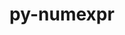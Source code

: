 ---
title: "py-numexpr"
layout: cache
categories: [package, develop]
meta: {"compilers": ["apple-clang@16.0.0", "gcc@11.1.0", "gcc@11.4.0", "gcc@13.2.0", "gcc@7.5.0", "intel-oneapi-compilers@2025.1.0"], "num_specs": 170, "num_specs_by_stack": {"data-vis-sdk": 15, "e4s": 45, "e4s-neoverse-v2": 15, "e4s-oneapi": 25, "e4s-rocm-external": 14, "hep": 9, "ml-darwin-aarch64-mps": 18, "ml-linux-aarch64-cpu": 14, "ml-linux-aarch64-cuda": 14, "ml-linux-x86_64-cpu": 13, "ml-linux-x86_64-cuda": 13, "radiuss": 15, "root": 170}, "oss": ["sequoia", "ubuntu18.04", "ubuntu20.04", "ubuntu22.04", "ubuntu24.04"], "platforms": ["darwin", "linux"], "stacks": ["data-vis-sdk", "e4s", "e4s-neoverse-v2", "e4s-oneapi", "e4s-rocm-external", "hep", "ml-darwin-aarch64-mps", "ml-linux-aarch64-cpu", "ml-linux-aarch64-cuda", "ml-linux-x86_64-cpu", "ml-linux-x86_64-cuda", "radiuss", "root"], "targets": ["aarch64", "neoverse_v2", "x86_64_v3"], "versions": ["2.9.0"]}
spec_details: [{"compiler": "gcc@11.4.0", "hash": "2272i2hoh7hi4k5ozrp4bhekxp7djpwt", "os": "ubuntu22.04", "platform": "linux", "size": "-", "stacks": ["e4s", "root"], "target": "x86_64_v3", "variants": ["build_system=python_pip"], "versions": ["2.9.0"]}, {"compiler": "intel-oneapi-compilers@2025.1.0", "hash": "2aoxcflml4fni3pqsjp6nls5ckzpyafz", "os": "ubuntu22.04", "platform": "linux", "size": "-", "stacks": ["e4s-oneapi", "root"], "target": "x86_64_v3", "variants": ["build_system=python_pip"], "versions": ["2.9.0"]}, {"compiler": "gcc@13.2.0", "hash": "2nakreij6abrdoateau3px5tlfbjh53e", "os": "ubuntu24.04", "platform": "linux", "size": "-", "stacks": ["ml-linux-x86_64-cpu", "ml-linux-x86_64-cuda", "root"], "target": "x86_64_v3", "variants": ["build_system=python_pip"], "versions": ["2.9.0"]}, {"compiler": "gcc@11.4.0", "hash": "2qictwd6jgdmnzxtc27ccbkdihzyup3p", "os": "ubuntu22.04", "platform": "linux", "size": "-", "stacks": ["e4s", "root"], "target": "x86_64_v3", "variants": ["build_system=python_pip"], "versions": ["2.9.0"]}, {"compiler": "gcc@13.2.0", "hash": "2xlm322xarb2kivk34ezwzqaoir4fc2m", "os": "ubuntu24.04", "platform": "linux", "size": "-", "stacks": ["ml-linux-x86_64-cpu", "ml-linux-x86_64-cuda", "root"], "target": "x86_64_v3", "variants": ["build_system=python_pip"], "versions": ["2.9.0"]}, {"compiler": "apple-clang@16.0.0", "hash": "36sq3wurlpg7obam4rniauamnxfbdv5c", "os": "sequoia", "platform": "darwin", "size": "-", "stacks": ["ml-darwin-aarch64-mps", "root"], "target": "aarch64", "variants": ["build_system=python_pip"], "versions": ["2.9.0"]}, {"compiler": "gcc@13.2.0", "hash": "3g7maqod3tcpujseksdvz7kvemctvpjv", "os": "ubuntu24.04", "platform": "linux", "size": "-", "stacks": ["ml-linux-aarch64-cpu", "ml-linux-aarch64-cuda", "root"], "target": "aarch64", "variants": ["build_system=python_pip"], "versions": ["2.9.0"]}, {"compiler": "gcc@11.4.0", "hash": "3pvkj5trp3f2u67e5x52jjzim2hlajym", "os": "ubuntu22.04", "platform": "linux", "size": "-", "stacks": ["e4s", "root"], "target": "x86_64_v3", "variants": ["build_system=python_pip"], "versions": ["2.9.0"]}, {"compiler": "intel-oneapi-compilers@2025.1.0", "hash": "3sii2qwmajtkdu652l6bxrlyxhaapsd4", "os": "ubuntu22.04", "platform": "linux", "size": "-", "stacks": ["e4s-oneapi", "root"], "target": "x86_64_v3", "variants": ["build_system=python_pip"], "versions": ["2.9.0"]}, {"compiler": "gcc@11.1.0", "hash": "3w32sfi6krjrsgx7pxhex2waapfipiom", "os": "ubuntu20.04", "platform": "linux", "size": "-", "stacks": ["data-vis-sdk", "root"], "target": "x86_64_v3", "variants": ["build_system=python_pip"], "versions": ["2.9.0"]}, {"compiler": "gcc@7.5.0", "hash": "3xdxm7m7ff33vfbysgz3vcx5fq4kxqmk", "os": "ubuntu18.04", "platform": "linux", "size": "-", "stacks": ["radiuss", "root"], "target": "x86_64_v3", "variants": ["build_system=python_pip"], "versions": ["2.9.0"]}, {"compiler": "gcc@11.4.0", "hash": "43a7ieyiaup4achlkyi4r3nyv5r7hn4b", "os": "ubuntu22.04", "platform": "linux", "size": "-", "stacks": ["e4s", "root"], "target": "x86_64_v3", "variants": ["build_system=python_pip"], "versions": ["2.9.0"]}, {"compiler": "apple-clang@16.0.0", "hash": "47lxprcky53ttv7funyxvogjy2ipjlg7", "os": "sequoia", "platform": "darwin", "size": "-", "stacks": ["ml-darwin-aarch64-mps", "root"], "target": "aarch64", "variants": ["build_system=python_pip"], "versions": ["2.9.0"]}, {"compiler": "gcc@13.2.0", "hash": "4d5b6c7gwxie542dhwrqyr25hm6um3fx", "os": "ubuntu24.04", "platform": "linux", "size": "-", "stacks": ["ml-linux-x86_64-cpu", "ml-linux-x86_64-cuda", "root"], "target": "x86_64_v3", "variants": ["build_system=python_pip"], "versions": ["2.9.0"]}, {"compiler": "gcc@13.2.0", "hash": "4gnafitq5bv5j5nrnveb7e3cirgpbve7", "os": "ubuntu24.04", "platform": "linux", "size": "-", "stacks": ["ml-linux-aarch64-cpu", "ml-linux-aarch64-cuda", "root"], "target": "aarch64", "variants": ["build_system=python_pip"], "versions": ["2.9.0"]}, {"compiler": "gcc@13.2.0", "hash": "4m72ywo6eiug33a2mhchsxth4ltyrt2r", "os": "ubuntu24.04", "platform": "linux", "size": "-", "stacks": ["ml-linux-aarch64-cpu", "ml-linux-aarch64-cuda", "root"], "target": "aarch64", "variants": ["build_system=python_pip"], "versions": ["2.9.0"]}, {"compiler": "gcc@11.4.0", "hash": "4mfugqxkn3kuty2yoxfnzc4j6z6sxn52", "os": "ubuntu22.04", "platform": "linux", "size": "-", "stacks": ["e4s", "e4s-rocm-external", "root"], "target": "x86_64_v3", "variants": ["build_system=python_pip"], "versions": ["2.9.0"]}, {"compiler": "gcc@11.4.0", "hash": "4qz3363n53di62xdzkmgu7rxcv7xhdir", "os": "ubuntu22.04", "platform": "linux", "size": "-", "stacks": ["e4s", "root"], "target": "x86_64_v3", "variants": ["build_system=python_pip"], "versions": ["2.9.0"]}, {"compiler": "gcc@13.2.0", "hash": "4zdmxky6jenhvgcx64xdzx5ru36iusre", "os": "ubuntu24.04", "platform": "linux", "size": "-", "stacks": ["ml-linux-x86_64-cpu", "ml-linux-x86_64-cuda", "root"], "target": "x86_64_v3", "variants": ["build_system=python_pip"], "versions": ["2.9.0"]}, {"compiler": "gcc@11.4.0", "hash": "543st73hqqjkjbin2hubvywtjudqsilf", "os": "ubuntu22.04", "platform": "linux", "size": "-", "stacks": ["e4s", "root"], "target": "x86_64_v3", "variants": ["build_system=python_pip"], "versions": ["2.9.0"]}, {"compiler": "gcc@7.5.0", "hash": "5bzdp3runarmx2cfcp25q6c5rjnoixmr", "os": "ubuntu18.04", "platform": "linux", "size": "-", "stacks": ["radiuss", "root"], "target": "x86_64_v3", "variants": ["build_system=python_pip"], "versions": ["2.9.0"]}, {"compiler": "gcc@11.4.0", "hash": "5gwjjkrltlegclredqe7pmjz3fz6lonf", "os": "ubuntu22.04", "platform": "linux", "size": "-", "stacks": ["e4s-neoverse-v2", "root"], "target": "neoverse_v2", "variants": ["build_system=python_pip"], "versions": ["2.9.0"]}, {"compiler": "gcc@11.4.0", "hash": "5ma4p54wd5mx5ukytkb5vadt2cgjaubq", "os": "ubuntu22.04", "platform": "linux", "size": "-", "stacks": ["e4s", "root"], "target": "x86_64_v3", "variants": ["build_system=python_pip"], "versions": ["2.9.0"]}, {"compiler": "gcc@11.4.0", "hash": "5mjhgb3ew4qmbhcw7ennkfcb6uul63ze", "os": "ubuntu22.04", "platform": "linux", "size": "-", "stacks": ["e4s", "root"], "target": "x86_64_v3", "variants": ["build_system=python_pip"], "versions": ["2.9.0"]}, {"compiler": "gcc@11.4.0", "hash": "5xgntuhw4wntii74m7qiphwpszlnsaqu", "os": "ubuntu22.04", "platform": "linux", "size": "-", "stacks": ["e4s-neoverse-v2", "root"], "target": "neoverse_v2", "variants": ["build_system=python_pip"], "versions": ["2.9.0"]}, {"compiler": "apple-clang@16.0.0", "hash": "62bqpdfaklpwcd4vvgja577rp45ed2zu", "os": "sequoia", "platform": "darwin", "size": "-", "stacks": ["ml-darwin-aarch64-mps", "root"], "target": "aarch64", "variants": ["build_system=python_pip"], "versions": ["2.9.0"]}, {"compiler": "gcc@11.4.0", "hash": "63indlvuqymdo4f5k556kmlqtoximeq5", "os": "ubuntu22.04", "platform": "linux", "size": "-", "stacks": ["hep", "root"], "target": "x86_64_v3", "variants": ["build_system=python_pip"], "versions": ["2.9.0"]}, {"compiler": "gcc@11.4.0", "hash": "6sjvcqt6y5u4wt5whl7rg2224qsde5eb", "os": "ubuntu22.04", "platform": "linux", "size": "-", "stacks": ["e4s", "e4s-rocm-external", "root"], "target": "x86_64_v3", "variants": ["build_system=python_pip"], "versions": ["2.9.0"]}, {"compiler": "gcc@11.4.0", "hash": "75otr5i7hginh2zuuvgqo24x57toguo4", "os": "ubuntu22.04", "platform": "linux", "size": "-", "stacks": ["e4s", "root"], "target": "x86_64_v3", "variants": ["build_system=python_pip"], "versions": ["2.9.0"]}, {"compiler": "gcc@11.1.0", "hash": "7dismvpg4tva45y3catw3x25rwevtswf", "os": "ubuntu20.04", "platform": "linux", "size": "-", "stacks": ["data-vis-sdk", "root"], "target": "x86_64_v3", "variants": ["build_system=python_pip"], "versions": ["2.9.0"]}, {"compiler": "gcc@13.2.0", "hash": "7ocmifzscxv6txoowa4gywzml2eefhhk", "os": "ubuntu24.04", "platform": "linux", "size": "-", "stacks": ["ml-linux-aarch64-cpu", "ml-linux-aarch64-cuda", "root"], "target": "aarch64", "variants": ["build_system=python_pip"], "versions": ["2.9.0"]}, {"compiler": "apple-clang@16.0.0", "hash": "7zsewuhhp6sbllikygkixximvlvxw3ph", "os": "sequoia", "platform": "darwin", "size": "-", "stacks": ["ml-darwin-aarch64-mps", "root"], "target": "aarch64", "variants": ["build_system=python_pip"], "versions": ["2.9.0"]}, {"compiler": "gcc@11.4.0", "hash": "a3dzfe3lzkxh3idygaqakqipx2xxwd6z", "os": "ubuntu22.04", "platform": "linux", "size": "-", "stacks": ["e4s", "root"], "target": "x86_64_v3", "variants": ["build_system=python_pip"], "versions": ["2.9.0"]}, {"compiler": "apple-clang@16.0.0", "hash": "a4do2re6bjptc7qqkfgqnzianrj3sokz", "os": "sequoia", "platform": "darwin", "size": "-", "stacks": ["ml-darwin-aarch64-mps", "root"], "target": "aarch64", "variants": ["build_system=python_pip"], "versions": ["2.9.0"]}, {"compiler": "gcc@11.4.0", "hash": "adm4ys5dgtubg5oaykvkbhmeupxtrd3j", "os": "ubuntu22.04", "platform": "linux", "size": "-", "stacks": ["e4s", "e4s-rocm-external", "root"], "target": "x86_64_v3", "variants": ["build_system=python_pip"], "versions": ["2.9.0"]}, {"compiler": "gcc@11.4.0", "hash": "ak7bfkk2hnfwjx77ny3epjdythybwfjf", "os": "ubuntu22.04", "platform": "linux", "size": "-", "stacks": ["e4s", "root"], "target": "x86_64_v3", "variants": ["build_system=python_pip"], "versions": ["2.9.0"]}, {"compiler": "gcc@13.2.0", "hash": "akcj7o3r2y6proirbzuojvpjbtgdhqrx", "os": "ubuntu24.04", "platform": "linux", "size": "-", "stacks": ["ml-linux-aarch64-cpu", "ml-linux-aarch64-cuda", "root"], "target": "aarch64", "variants": ["build_system=python_pip"], "versions": ["2.9.0"]}, {"compiler": "gcc@7.5.0", "hash": "apfihu5psosk3r2vpt2pxfcat5xsua2p", "os": "ubuntu18.04", "platform": "linux", "size": "-", "stacks": ["radiuss", "root"], "target": "x86_64_v3", "variants": ["build_system=python_pip"], "versions": ["2.9.0"]}, {"compiler": "apple-clang@16.0.0", "hash": "asw3fmjjtnxg6i53iruqbrsb6rka5gd7", "os": "sequoia", "platform": "darwin", "size": "-", "stacks": ["ml-darwin-aarch64-mps", "root"], "target": "aarch64", "variants": ["build_system=python_pip"], "versions": ["2.9.0"]}, {"compiler": "gcc@11.1.0", "hash": "ayz74vkbovnrcjwflnirjafmixabr7al", "os": "ubuntu20.04", "platform": "linux", "size": "-", "stacks": ["data-vis-sdk", "root"], "target": "x86_64_v3", "variants": ["build_system=python_pip"], "versions": ["2.9.0"]}, {"compiler": "intel-oneapi-compilers@2025.1.0", "hash": "az6fgjizq2wsv3b2ybjnlhi7le7d7knq", "os": "ubuntu22.04", "platform": "linux", "size": "-", "stacks": ["e4s-oneapi", "root"], "target": "x86_64_v3", "variants": ["build_system=python_pip"], "versions": ["2.9.0"]}, {"compiler": "gcc@11.4.0", "hash": "b6xtiuwzddbt72dlw5gx6md4pxgeqamq", "os": "ubuntu22.04", "platform": "linux", "size": "-", "stacks": ["e4s", "e4s-rocm-external", "root"], "target": "x86_64_v3", "variants": ["build_system=python_pip"], "versions": ["2.9.0"]}, {"compiler": "gcc@11.1.0", "hash": "b7gbc5n4d2u44saqkrgudxf33nuxkjwh", "os": "ubuntu20.04", "platform": "linux", "size": "-", "stacks": ["data-vis-sdk", "root"], "target": "x86_64_v3", "variants": ["build_system=python_pip"], "versions": ["2.9.0"]}, {"compiler": "apple-clang@16.0.0", "hash": "babrzznqp6jw7cxj2gfde6fxrxsmcwkm", "os": "sequoia", "platform": "darwin", "size": "-", "stacks": ["ml-darwin-aarch64-mps", "root"], "target": "aarch64", "variants": ["build_system=python_pip"], "versions": ["2.9.0"]}, {"compiler": "gcc@13.2.0", "hash": "bdeaqhaddzqvs3bz7xunr4nrivlkyc7u", "os": "ubuntu24.04", "platform": "linux", "size": "-", "stacks": ["ml-linux-x86_64-cpu", "ml-linux-x86_64-cuda", "root"], "target": "x86_64_v3", "variants": ["build_system=python_pip"], "versions": ["2.9.0"]}, {"compiler": "gcc@13.2.0", "hash": "bdhiz6ctynoy5bvhufmuceqju2nyqgta", "os": "ubuntu24.04", "platform": "linux", "size": "-", "stacks": ["ml-linux-aarch64-cpu", "ml-linux-aarch64-cuda", "root"], "target": "aarch64", "variants": ["build_system=python_pip"], "versions": ["2.9.0"]}, {"compiler": "gcc@11.4.0", "hash": "bnzuyjuh7w2rpqbyjscz6k7sz4afqlxf", "os": "ubuntu22.04", "platform": "linux", "size": "-", "stacks": ["e4s-neoverse-v2", "root"], "target": "neoverse_v2", "variants": ["build_system=python_pip"], "versions": ["2.9.0"]}, {"compiler": "intel-oneapi-compilers@2025.1.0", "hash": "c33rn5ukcwspnl3bcyr6aqeo34g4xccy", "os": "ubuntu22.04", "platform": "linux", "size": "-", "stacks": ["e4s-oneapi", "root"], "target": "x86_64_v3", "variants": ["build_system=python_pip"], "versions": ["2.9.0"]}, {"compiler": "gcc@11.4.0", "hash": "c77akg3w7g5ysbmkrn4gybzomwhodxyh", "os": "ubuntu22.04", "platform": "linux", "size": "-", "stacks": ["e4s", "root"], "target": "x86_64_v3", "variants": ["build_system=python_pip"], "versions": ["2.9.0"]}, {"compiler": "gcc@7.5.0", "hash": "cq7wulujgt2ronw5dzphp3obncp6skb6", "os": "ubuntu18.04", "platform": "linux", "size": "-", "stacks": ["radiuss", "root"], "target": "x86_64_v3", "variants": ["build_system=python_pip"], "versions": ["2.9.0"]}, {"compiler": "intel-oneapi-compilers@2025.1.0", "hash": "crltp7hfsa2cv37qm6tzodeoc673scpp", "os": "ubuntu22.04", "platform": "linux", "size": "-", "stacks": ["e4s-oneapi", "root"], "target": "x86_64_v3", "variants": ["build_system=python_pip"], "versions": ["2.9.0"]}, {"compiler": "gcc@11.4.0", "hash": "ctxjxw4nhjfaa3tfb7hlncxr6wvfsl6b", "os": "ubuntu22.04", "platform": "linux", "size": "-", "stacks": ["e4s", "root"], "target": "x86_64_v3", "variants": ["build_system=python_pip"], "versions": ["2.9.0"]}, {"compiler": "gcc@11.1.0", "hash": "cyvumopo5vyqy5nzhglpx32tfi2tp4s6", "os": "ubuntu20.04", "platform": "linux", "size": "-", "stacks": ["data-vis-sdk", "root"], "target": "x86_64_v3", "variants": ["build_system=python_pip"], "versions": ["2.9.0"]}, {"compiler": "gcc@11.4.0", "hash": "d3jgqorbahawc2dzwzq4kbviei22pqag", "os": "ubuntu22.04", "platform": "linux", "size": "-", "stacks": ["e4s-neoverse-v2", "root"], "target": "neoverse_v2", "variants": ["build_system=python_pip"], "versions": ["2.9.0"]}, {"compiler": "gcc@11.4.0", "hash": "dawbjduwr35q2sxje2eadvzxmrz3bser", "os": "ubuntu22.04", "platform": "linux", "size": "-", "stacks": ["e4s", "e4s-rocm-external", "root"], "target": "x86_64_v3", "variants": ["build_system=python_pip"], "versions": ["2.9.0"]}, {"compiler": "gcc@11.4.0", "hash": "dd3uh52v6bgqco5jqyw7dknisjorv62c", "os": "ubuntu22.04", "platform": "linux", "size": "-", "stacks": ["e4s-neoverse-v2", "root"], "target": "neoverse_v2", "variants": ["build_system=python_pip"], "versions": ["2.9.0"]}, {"compiler": "gcc@11.1.0", "hash": "df6maovybwmiatxmcbzbpkt7gp63x67a", "os": "ubuntu20.04", "platform": "linux", "size": "-", "stacks": ["data-vis-sdk", "root"], "target": "x86_64_v3", "variants": ["build_system=python_pip"], "versions": ["2.9.0"]}, {"compiler": "gcc@13.2.0", "hash": "dgidvtauukeabpii5yz7mniqeeaz5gog", "os": "ubuntu24.04", "platform": "linux", "size": "-", "stacks": ["ml-linux-aarch64-cpu", "ml-linux-aarch64-cuda", "root"], "target": "aarch64", "variants": ["build_system=python_pip"], "versions": ["2.9.0"]}, {"compiler": "gcc@7.5.0", "hash": "dkh5skcmjsrygdw6qeockyhzbfw7ardw", "os": "ubuntu18.04", "platform": "linux", "size": "-", "stacks": ["radiuss", "root"], "target": "x86_64_v3", "variants": ["build_system=python_pip"], "versions": ["2.9.0"]}, {"compiler": "intel-oneapi-compilers@2025.1.0", "hash": "dkmsaw62c6evcouqil4yynqpewtpkmjs", "os": "ubuntu22.04", "platform": "linux", "size": "-", "stacks": ["e4s-oneapi", "root"], "target": "x86_64_v3", "variants": ["build_system=python_pip"], "versions": ["2.9.0"]}, {"compiler": "gcc@11.4.0", "hash": "dpxuj3j7tmldz6lnjs4uvcrnfj74mgcr", "os": "ubuntu22.04", "platform": "linux", "size": "-", "stacks": ["hep", "root"], "target": "x86_64_v3", "variants": ["build_system=python_pip"], "versions": ["2.9.0"]}, {"compiler": "gcc@13.2.0", "hash": "drvjr5dnfjsu45edm4rpekatdx2dqipt", "os": "ubuntu24.04", "platform": "linux", "size": "-", "stacks": ["ml-linux-aarch64-cpu", "ml-linux-aarch64-cuda", "root"], "target": "aarch64", "variants": ["build_system=python_pip"], "versions": ["2.9.0"]}, {"compiler": "gcc@13.2.0", "hash": "dttol57g6wugk37nditjqupliruitqp7", "os": "ubuntu24.04", "platform": "linux", "size": "-", "stacks": ["ml-linux-aarch64-cpu", "ml-linux-aarch64-cuda", "root"], "target": "aarch64", "variants": ["build_system=python_pip"], "versions": ["2.9.0"]}, {"compiler": "gcc@11.4.0", "hash": "ebqyooozw4sqhkbul66f4cfcmyw6xbph", "os": "ubuntu22.04", "platform": "linux", "size": "-", "stacks": ["e4s", "root"], "target": "x86_64_v3", "variants": ["build_system=python_pip"], "versions": ["2.9.0"]}, {"compiler": "gcc@7.5.0", "hash": "eqgxqqdgszanse6s7a2qztg6zht6h5g7", "os": "ubuntu18.04", "platform": "linux", "size": "-", "stacks": ["radiuss", "root"], "target": "x86_64_v3", "variants": ["build_system=python_pip"], "versions": ["2.9.0"]}, {"compiler": "gcc@11.4.0", "hash": "etoj3k3k3qpsd2bhkgxlfvlrnbrctfu4", "os": "ubuntu22.04", "platform": "linux", "size": "-", "stacks": ["e4s", "root"], "target": "x86_64_v3", "variants": ["build_system=python_pip"], "versions": ["2.9.0"]}, {"compiler": "apple-clang@16.0.0", "hash": "ewbntvh5mbbwy4z4l4lcbeyj3zg4scft", "os": "sequoia", "platform": "darwin", "size": "-", "stacks": ["ml-darwin-aarch64-mps", "root"], "target": "aarch64", "variants": ["build_system=python_pip"], "versions": ["2.9.0"]}, {"compiler": "gcc@11.4.0", "hash": "ezzskgkaaxws4zirlk5jaxhehnvxulc2", "os": "ubuntu22.04", "platform": "linux", "size": "-", "stacks": ["e4s", "root"], "target": "x86_64_v3", "variants": ["build_system=python_pip"], "versions": ["2.9.0"]}, {"compiler": "gcc@11.4.0", "hash": "f44tzd6jnowhf24ffv34l7ifttb4nae3", "os": "ubuntu22.04", "platform": "linux", "size": "-", "stacks": ["e4s-neoverse-v2", "root"], "target": "neoverse_v2", "variants": ["build_system=python_pip"], "versions": ["2.9.0"]}, {"compiler": "gcc@7.5.0", "hash": "f5uthbnbxgsox6lgyjjomzn3dqrgnpep", "os": "ubuntu18.04", "platform": "linux", "size": "-", "stacks": ["radiuss", "root"], "target": "x86_64_v3", "variants": ["build_system=python_pip"], "versions": ["2.9.0"]}, {"compiler": "gcc@13.2.0", "hash": "fecd5tjj3pzjgwt6ru5cz6dovhhevxmg", "os": "ubuntu24.04", "platform": "linux", "size": "-", "stacks": ["ml-linux-x86_64-cpu", "ml-linux-x86_64-cuda", "root"], "target": "x86_64_v3", "variants": ["build_system=python_pip"], "versions": ["2.9.0"]}, {"compiler": "intel-oneapi-compilers@2025.1.0", "hash": "fq2dhvhbz5gkax2u3ubpcevtoaurzme3", "os": "ubuntu22.04", "platform": "linux", "size": "-", "stacks": ["e4s-oneapi", "root"], "target": "x86_64_v3", "variants": ["build_system=python_pip"], "versions": ["2.9.0"]}, {"compiler": "gcc@13.2.0", "hash": "fzs5cwpqhy6wchdeqnlaon4ly3almnsv", "os": "ubuntu24.04", "platform": "linux", "size": "-", "stacks": ["ml-linux-aarch64-cpu", "ml-linux-aarch64-cuda", "root"], "target": "aarch64", "variants": ["build_system=python_pip"], "versions": ["2.9.0"]}, {"compiler": "gcc@13.2.0", "hash": "g3irdctav6r22aildwvcelcwrtrprtc2", "os": "ubuntu24.04", "platform": "linux", "size": "-", "stacks": ["ml-linux-x86_64-cpu", "ml-linux-x86_64-cuda", "root"], "target": "x86_64_v3", "variants": ["build_system=python_pip"], "versions": ["2.9.0"]}, {"compiler": "gcc@7.5.0", "hash": "g3nwhyodmrpqp5jl6dwignstr35agjtf", "os": "ubuntu18.04", "platform": "linux", "size": "-", "stacks": ["radiuss", "root"], "target": "x86_64_v3", "variants": ["build_system=python_pip"], "versions": ["2.9.0"]}, {"compiler": "gcc@11.4.0", "hash": "gvmvhctzx7tp3rwicnyxfq4vmqvr5b3q", "os": "ubuntu22.04", "platform": "linux", "size": "-", "stacks": ["e4s", "root"], "target": "x86_64_v3", "variants": ["build_system=python_pip"], "versions": ["2.9.0"]}, {"compiler": "gcc@11.4.0", "hash": "h74p6ipvesdntppsprrtjm2pzfejrgwd", "os": "ubuntu22.04", "platform": "linux", "size": "-", "stacks": ["e4s-neoverse-v2", "root"], "target": "neoverse_v2", "variants": ["build_system=python_pip"], "versions": ["2.9.0"]}, {"compiler": "gcc@13.2.0", "hash": "hk3qok6ikmk5m7urckatwloyvhykptyc", "os": "ubuntu24.04", "platform": "linux", "size": "-", "stacks": ["ml-linux-x86_64-cpu", "ml-linux-x86_64-cuda", "root"], "target": "x86_64_v3", "variants": ["build_system=python_pip"], "versions": ["2.9.0"]}, {"compiler": "apple-clang@16.0.0", "hash": "ho4ldqv7qknacc5wob2mdm64nnr4ljrc", "os": "sequoia", "platform": "darwin", "size": "-", "stacks": ["ml-darwin-aarch64-mps", "root"], "target": "aarch64", "variants": ["build_system=python_pip"], "versions": ["2.9.0"]}, {"compiler": "gcc@11.4.0", "hash": "hpace3dm7uvtkp3o4mmaytbbguk6eg5i", "os": "ubuntu22.04", "platform": "linux", "size": "-", "stacks": ["e4s", "root"], "target": "x86_64_v3", "variants": ["build_system=python_pip"], "versions": ["2.9.0"]}, {"compiler": "gcc@11.4.0", "hash": "huja4borgayguidsncp5m3wtmo6dlsb6", "os": "ubuntu22.04", "platform": "linux", "size": "-", "stacks": ["hep", "root"], "target": "x86_64_v3", "variants": ["build_system=python_pip"], "versions": ["2.9.0"]}, {"compiler": "gcc@7.5.0", "hash": "huvyiszl4yuvrn22kwvahs44tnfyfxkv", "os": "ubuntu18.04", "platform": "linux", "size": "-", "stacks": ["radiuss", "root"], "target": "x86_64_v3", "variants": ["build_system=python_pip"], "versions": ["2.9.0"]}, {"compiler": "gcc@11.1.0", "hash": "huzfytwt2ypzjq4hh5p6luyg72tafrxc", "os": "ubuntu20.04", "platform": "linux", "size": "-", "stacks": ["data-vis-sdk", "root"], "target": "x86_64_v3", "variants": ["build_system=python_pip"], "versions": ["2.9.0"]}, {"compiler": "intel-oneapi-compilers@2025.1.0", "hash": "il5ikq4qfmynnz3t6rsvugg4dlrku33w", "os": "ubuntu22.04", "platform": "linux", "size": "-", "stacks": ["e4s-oneapi", "root"], "target": "x86_64_v3", "variants": ["build_system=python_pip"], "versions": ["2.9.0"]}, {"compiler": "gcc@11.4.0", "hash": "imqusob5j7mw2g6kj4uipadmud3xp7a5", "os": "ubuntu22.04", "platform": "linux", "size": "-", "stacks": ["e4s", "e4s-rocm-external", "root"], "target": "x86_64_v3", "variants": ["build_system=python_pip"], "versions": ["2.9.0"]}, {"compiler": "gcc@11.4.0", "hash": "ipfv4x3jhwf62dzkh26ferexkmpkkaxn", "os": "ubuntu22.04", "platform": "linux", "size": "-", "stacks": ["hep", "root"], "target": "x86_64_v3", "variants": ["build_system=python_pip"], "versions": ["2.9.0"]}, {"compiler": "gcc@11.4.0", "hash": "ixkmtbbjcixo4kafomjvhr5plgvgjhl5", "os": "ubuntu22.04", "platform": "linux", "size": "-", "stacks": ["e4s", "root"], "target": "x86_64_v3", "variants": ["build_system=python_pip"], "versions": ["2.9.0"]}, {"compiler": "gcc@11.4.0", "hash": "izaszz2ktsx2bdj6w5ycpu2njalj5xgm", "os": "ubuntu22.04", "platform": "linux", "size": "-", "stacks": ["e4s", "root"], "target": "x86_64_v3", "variants": ["build_system=python_pip"], "versions": ["2.9.0"]}, {"compiler": "gcc@11.4.0", "hash": "ja56mmzcjwyunstkgx2iorrwtjtmz2e5", "os": "ubuntu22.04", "platform": "linux", "size": "-", "stacks": ["e4s", "root"], "target": "x86_64_v3", "variants": ["build_system=python_pip"], "versions": ["2.9.0"]}, {"compiler": "gcc@13.2.0", "hash": "jak3tbxnl7ncepnkrourvlhbh25mefxw", "os": "ubuntu24.04", "platform": "linux", "size": "-", "stacks": ["ml-linux-x86_64-cpu", "ml-linux-x86_64-cuda", "root"], "target": "x86_64_v3", "variants": ["build_system=python_pip"], "versions": ["2.9.0"]}, {"compiler": "gcc@11.1.0", "hash": "javxxganh5bkayjxckyjal3l7ymo3sef", "os": "ubuntu20.04", "platform": "linux", "size": "-", "stacks": ["data-vis-sdk", "root"], "target": "x86_64_v3", "variants": ["build_system=python_pip"], "versions": ["2.9.0"]}, {"compiler": "gcc@11.1.0", "hash": "jmofjhylh2v647t35b5x6rf24nhtvtjl", "os": "ubuntu20.04", "platform": "linux", "size": "-", "stacks": ["data-vis-sdk", "root"], "target": "x86_64_v3", "variants": ["build_system=python_pip"], "versions": ["2.9.0"]}, {"compiler": "gcc@11.4.0", "hash": "jnducxs4qyz4xlzzii5o4nww4zulcpvh", "os": "ubuntu22.04", "platform": "linux", "size": "-", "stacks": ["e4s", "e4s-rocm-external", "root"], "target": "x86_64_v3", "variants": ["build_system=python_pip"], "versions": ["2.9.0"]}, {"compiler": "gcc@11.4.0", "hash": "jocj5ul2uwdwstyvabuzzcniqfxzl3cu", "os": "ubuntu22.04", "platform": "linux", "size": "-", "stacks": ["e4s", "e4s-rocm-external", "root"], "target": "x86_64_v3", "variants": ["build_system=python_pip"], "versions": ["2.9.0"]}, {"compiler": "intel-oneapi-compilers@2025.1.0", "hash": "jpl7tuxl37vkqclxs3xt4jxx7ssv7j72", "os": "ubuntu22.04", "platform": "linux", "size": "-", "stacks": ["e4s-oneapi", "root"], "target": "x86_64_v3", "variants": ["build_system=python_pip"], "versions": ["2.9.0"]}, {"compiler": "gcc@11.4.0", "hash": "jylps2rnoxjsq7sss7ion3p2kzrdbuzb", "os": "ubuntu22.04", "platform": "linux", "size": "-", "stacks": ["e4s", "root"], "target": "x86_64_v3", "variants": ["build_system=python_pip"], "versions": ["2.9.0"]}, {"compiler": "gcc@13.2.0", "hash": "koxsunytl4uuhrnh6ttt2clpjagv3p7y", "os": "ubuntu24.04", "platform": "linux", "size": "-", "stacks": ["ml-linux-aarch64-cpu", "ml-linux-aarch64-cuda", "root"], "target": "aarch64", "variants": ["build_system=python_pip"], "versions": ["2.9.0"]}, {"compiler": "gcc@11.4.0", "hash": "kv5u2h5dyjskh2jie4unxtuug645udiq", "os": "ubuntu22.04", "platform": "linux", "size": "-", "stacks": ["e4s-rocm-external", "root"], "target": "x86_64_v3", "variants": ["build_system=python_pip"], "versions": ["2.9.0"]}, {"compiler": "gcc@11.1.0", "hash": "lbp3laqfmx4cq45knc4q24m33rl4gsv6", "os": "ubuntu20.04", "platform": "linux", "size": "-", "stacks": ["data-vis-sdk", "root"], "target": "x86_64_v3", "variants": ["build_system=python_pip"], "versions": ["2.9.0"]}, {"compiler": "gcc@11.4.0", "hash": "lifi5o2piobzidqpirvhgtpzxpvysdss", "os": "ubuntu22.04", "platform": "linux", "size": "-", "stacks": ["hep", "root"], "target": "x86_64_v3", "variants": ["build_system=python_pip"], "versions": ["2.9.0"]}, {"compiler": "gcc@13.2.0", "hash": "llgbqbngokr7v6rwb7ufwsfur3jpa7js", "os": "ubuntu24.04", "platform": "linux", "size": "-", "stacks": ["ml-linux-x86_64-cpu", "ml-linux-x86_64-cuda", "root"], "target": "x86_64_v3", "variants": ["build_system=python_pip"], "versions": ["2.9.0"]}, {"compiler": "gcc@11.1.0", "hash": "ls4lkq453p2wbbyxrm3t6chcfcqsnohr", "os": "ubuntu20.04", "platform": "linux", "size": "-", "stacks": ["data-vis-sdk", "root"], "target": "x86_64_v3", "variants": ["build_system=python_pip"], "versions": ["2.9.0"]}, {"compiler": "intel-oneapi-compilers@2025.1.0", "hash": "maxfv4w3jekjasbnm4hky3w3u5rxwl3v", "os": "ubuntu22.04", "platform": "linux", "size": "-", "stacks": ["e4s-oneapi", "root"], "target": "x86_64_v3", "variants": ["build_system=python_pip"], "versions": ["2.9.0"]}, {"compiler": "intel-oneapi-compilers@2025.1.0", "hash": "mdnfpuyxmtekkip7rt4sllgjdtkxgmmq", "os": "ubuntu22.04", "platform": "linux", "size": "-", "stacks": ["e4s-oneapi", "root"], "target": "x86_64_v3", "variants": ["build_system=python_pip"], "versions": ["2.9.0"]}, {"compiler": "gcc@13.2.0", "hash": "mpgkd5xirjitxjct3cmz7pbpz3h6rag5", "os": "ubuntu24.04", "platform": "linux", "size": "-", "stacks": ["ml-linux-x86_64-cpu", "ml-linux-x86_64-cuda", "root"], "target": "x86_64_v3", "variants": ["build_system=python_pip"], "versions": ["2.9.0"]}, {"compiler": "intel-oneapi-compilers@2025.1.0", "hash": "mtamtjav4dlwcgz4m4yblgqwyinq5fef", "os": "ubuntu22.04", "platform": "linux", "size": "-", "stacks": ["e4s-oneapi", "root"], "target": "x86_64_v3", "variants": ["build_system=python_pip"], "versions": ["2.9.0"]}, {"compiler": "gcc@13.2.0", "hash": "mxjzekqtthb3ryjynodoo3sadrhe6y2v", "os": "ubuntu24.04", "platform": "linux", "size": "-", "stacks": ["ml-linux-x86_64-cpu", "ml-linux-x86_64-cuda", "root"], "target": "x86_64_v3", "variants": ["build_system=python_pip"], "versions": ["2.9.0"]}, {"compiler": "gcc@13.2.0", "hash": "ndvwbclre6q4oxvsju55vs4ypacjlwof", "os": "ubuntu24.04", "platform": "linux", "size": "-", "stacks": ["ml-linux-aarch64-cpu", "ml-linux-aarch64-cuda", "root"], "target": "aarch64", "variants": ["build_system=python_pip"], "versions": ["2.9.0"]}, {"compiler": "gcc@7.5.0", "hash": "nms2xarjw6kbsp6m275zmywidhtlft6r", "os": "ubuntu18.04", "platform": "linux", "size": "-", "stacks": ["radiuss", "root"], "target": "x86_64_v3", "variants": ["build_system=python_pip"], "versions": ["2.9.0"]}, {"compiler": "intel-oneapi-compilers@2025.1.0", "hash": "nt3tqvzuhh6bg2fszlrhylhbtatecavf", "os": "ubuntu22.04", "platform": "linux", "size": "-", "stacks": ["e4s-oneapi", "root"], "target": "x86_64_v3", "variants": ["build_system=python_pip"], "versions": ["2.9.0"]}, {"compiler": "intel-oneapi-compilers@2025.1.0", "hash": "nxtezohwq66buxtmpodyeed3a5fksegi", "os": "ubuntu22.04", "platform": "linux", "size": "-", "stacks": ["e4s-oneapi", "root"], "target": "x86_64_v3", "variants": ["build_system=python_pip"], "versions": ["2.9.0"]}, {"compiler": "intel-oneapi-compilers@2025.1.0", "hash": "nyalcql4osremhpfxqpgnguksesfhiwo", "os": "ubuntu22.04", "platform": "linux", "size": "-", "stacks": ["e4s-oneapi", "root"], "target": "x86_64_v3", "variants": ["build_system=python_pip"], "versions": ["2.9.0"]}, {"compiler": "gcc@7.5.0", "hash": "o2hjtaq4tum4457vmy6vft2gfxkd4urg", "os": "ubuntu18.04", "platform": "linux", "size": "-", "stacks": ["radiuss", "root"], "target": "x86_64_v3", "variants": ["build_system=python_pip"], "versions": ["2.9.0"]}, {"compiler": "apple-clang@16.0.0", "hash": "oonuanl4ff6tj7yn7f46xlj2uel7om7m", "os": "sequoia", "platform": "darwin", "size": "-", "stacks": ["ml-darwin-aarch64-mps", "root"], "target": "aarch64", "variants": ["build_system=python_pip"], "versions": ["2.9.0"]}, {"compiler": "gcc@11.4.0", "hash": "or25gphafonasixj5m4uo3cxog6ymnps", "os": "ubuntu22.04", "platform": "linux", "size": "-", "stacks": ["e4s", "root"], "target": "x86_64_v3", "variants": ["build_system=python_pip"], "versions": ["2.9.0"]}, {"compiler": "intel-oneapi-compilers@2025.1.0", "hash": "or3gpem2ld45fjafxuicdsnx3oh3cg5z", "os": "ubuntu22.04", "platform": "linux", "size": "-", "stacks": ["e4s-oneapi", "root"], "target": "x86_64_v3", "variants": ["build_system=python_pip"], "versions": ["2.9.0"]}, {"compiler": "gcc@11.4.0", "hash": "p3avspngbhku324ol42ogjyti557yfzv", "os": "ubuntu22.04", "platform": "linux", "size": "-", "stacks": ["e4s-neoverse-v2", "root"], "target": "neoverse_v2", "variants": ["build_system=python_pip"], "versions": ["2.9.0"]}, {"compiler": "gcc@11.4.0", "hash": "p64g7s5lqhlnanlhvsjwvhj6g3mr7xad", "os": "ubuntu22.04", "platform": "linux", "size": "-", "stacks": ["e4s", "root"], "target": "x86_64_v3", "variants": ["build_system=python_pip"], "versions": ["2.9.0"]}, {"compiler": "gcc@11.4.0", "hash": "psjhj3eoafsiyqxl45hmmanh6xfdsltr", "os": "ubuntu22.04", "platform": "linux", "size": "-", "stacks": ["e4s", "root"], "target": "x86_64_v3", "variants": ["build_system=python_pip"], "versions": ["2.9.0"]}, {"compiler": "apple-clang@16.0.0", "hash": "qd2n53e2bhbxtwg34bwmhbz2cplpsrkk", "os": "sequoia", "platform": "darwin", "size": "-", "stacks": ["ml-darwin-aarch64-mps", "root"], "target": "aarch64", "variants": ["build_system=python_pip"], "versions": ["2.9.0"]}, {"compiler": "gcc@13.2.0", "hash": "qeaf6mz4rwttbk7haz4a74bm26jntium", "os": "ubuntu24.04", "platform": "linux", "size": "-", "stacks": ["ml-linux-aarch64-cpu", "ml-linux-aarch64-cuda", "root"], "target": "aarch64", "variants": ["build_system=python_pip"], "versions": ["2.9.0"]}, {"compiler": "gcc@11.4.0", "hash": "ql4gxvznbnizbrliboxjjjyyclgx4wpm", "os": "ubuntu22.04", "platform": "linux", "size": "-", "stacks": ["e4s", "e4s-rocm-external", "root"], "target": "x86_64_v3", "variants": ["build_system=python_pip"], "versions": ["2.9.0"]}, {"compiler": "apple-clang@16.0.0", "hash": "qupzgifx3g3gfbzyipmpsarmrujypvq3", "os": "sequoia", "platform": "darwin", "size": "-", "stacks": ["ml-darwin-aarch64-mps", "root"], "target": "aarch64", "variants": ["build_system=python_pip"], "versions": ["2.9.0"]}, {"compiler": "gcc@11.4.0", "hash": "quuzo7xb7fwhmdce42uupai24md5oyq2", "os": "ubuntu22.04", "platform": "linux", "size": "-", "stacks": ["hep", "root"], "target": "x86_64_v3", "variants": ["build_system=python_pip"], "versions": ["2.9.0"]}, {"compiler": "intel-oneapi-compilers@2025.1.0", "hash": "qv3vlirttbnf5vmbcqor5ckddscqtvpd", "os": "ubuntu22.04", "platform": "linux", "size": "-", "stacks": ["e4s-oneapi", "root"], "target": "x86_64_v3", "variants": ["build_system=python_pip"], "versions": ["2.9.0"]}, {"compiler": "gcc@11.4.0", "hash": "qxvfuzifwze2htcgu7gfxzr5jonz7bmc", "os": "ubuntu22.04", "platform": "linux", "size": "-", "stacks": ["e4s-neoverse-v2", "root"], "target": "neoverse_v2", "variants": ["build_system=python_pip"], "versions": ["2.9.0"]}, {"compiler": "intel-oneapi-compilers@2025.1.0", "hash": "r47kayazk7emvolhi5rbcyln46ukrmxy", "os": "ubuntu22.04", "platform": "linux", "size": "-", "stacks": ["e4s-oneapi", "root"], "target": "x86_64_v3", "variants": ["build_system=python_pip"], "versions": ["2.9.0"]}, {"compiler": "gcc@11.4.0", "hash": "rb5mhusjwe5o2z2fkdu423tr2a62ewks", "os": "ubuntu22.04", "platform": "linux", "size": "-", "stacks": ["e4s-neoverse-v2", "root"], "target": "neoverse_v2", "variants": ["build_system=python_pip"], "versions": ["2.9.0"]}, {"compiler": "gcc@11.4.0", "hash": "rexsocuc6w77b667v445p6mbsvvmbcdv", "os": "ubuntu22.04", "platform": "linux", "size": "-", "stacks": ["e4s", "e4s-rocm-external", "root"], "target": "x86_64_v3", "variants": ["build_system=python_pip"], "versions": ["2.9.0"]}, {"compiler": "gcc@11.4.0", "hash": "rfdlodtrwdhomkn3eneyhmslyjdem2pb", "os": "ubuntu22.04", "platform": "linux", "size": "-", "stacks": ["e4s", "root"], "target": "x86_64_v3", "variants": ["build_system=python_pip"], "versions": ["2.9.0"]}, {"compiler": "gcc@11.4.0", "hash": "rpzduv6j6atjw4cipdwveajjh6377mgb", "os": "ubuntu22.04", "platform": "linux", "size": "-", "stacks": ["e4s", "root"], "target": "x86_64_v3", "variants": ["build_system=python_pip"], "versions": ["2.9.0"]}, {"compiler": "apple-clang@16.0.0", "hash": "rrcjk44y72e7nzwmrblslwdsjciinbvl", "os": "sequoia", "platform": "darwin", "size": "-", "stacks": ["ml-darwin-aarch64-mps", "root"], "target": "aarch64", "variants": ["build_system=python_pip"], "versions": ["2.9.0"]}, {"compiler": "gcc@11.4.0", "hash": "s4y4owcgpgfmneef5iyeuhlcnusktjeq", "os": "ubuntu22.04", "platform": "linux", "size": "-", "stacks": ["e4s-neoverse-v2", "root"], "target": "neoverse_v2", "variants": ["build_system=python_pip"], "versions": ["2.9.0"]}, {"compiler": "gcc@11.4.0", "hash": "sak2efsnrj7dhbe2pwxc3mzkuabrrwzb", "os": "ubuntu22.04", "platform": "linux", "size": "-", "stacks": ["e4s", "e4s-rocm-external", "root"], "target": "x86_64_v3", "variants": ["build_system=python_pip"], "versions": ["2.9.0"]}, {"compiler": "gcc@11.4.0", "hash": "spih2a734jxm6tufhnew67zobdcchjkr", "os": "ubuntu22.04", "platform": "linux", "size": "-", "stacks": ["e4s", "root"], "target": "x86_64_v3", "variants": ["build_system=python_pip"], "versions": ["2.9.0"]}, {"compiler": "gcc@11.4.0", "hash": "swrvzvwuqrj4svysik3udajdhzulaz5h", "os": "ubuntu22.04", "platform": "linux", "size": "-", "stacks": ["hep", "root"], "target": "x86_64_v3", "variants": ["build_system=python_pip"], "versions": ["2.9.0"]}, {"compiler": "intel-oneapi-compilers@2025.1.0", "hash": "t76do5axhafam2fh2ecnsjqsk2vt2ucy", "os": "ubuntu22.04", "platform": "linux", "size": "-", "stacks": ["e4s-oneapi", "root"], "target": "x86_64_v3", "variants": ["build_system=python_pip"], "versions": ["2.9.0"]}, {"compiler": "gcc@11.4.0", "hash": "trqpyoabslxrdk2s633km6luf3yxr4zd", "os": "ubuntu22.04", "platform": "linux", "size": "-", "stacks": ["e4s", "root"], "target": "x86_64_v3", "variants": ["build_system=python_pip"], "versions": ["2.9.0"]}, {"compiler": "intel-oneapi-compilers@2025.1.0", "hash": "tvhs7pg5jmtcc4vovs2g3j4h6quidf2n", "os": "ubuntu22.04", "platform": "linux", "size": "-", "stacks": ["e4s-oneapi", "root"], "target": "x86_64_v3", "variants": ["build_system=python_pip"], "versions": ["2.9.0"]}, {"compiler": "gcc@11.1.0", "hash": "u56msdxi44ocnxyoajpq6x5icu6lym5l", "os": "ubuntu20.04", "platform": "linux", "size": "-", "stacks": ["data-vis-sdk", "root"], "target": "x86_64_v3", "variants": ["build_system=python_pip"], "versions": ["2.9.0"]}, {"compiler": "gcc@11.4.0", "hash": "u5fqlnyptsc2rq32xywtq2nkaey57dzu", "os": "ubuntu22.04", "platform": "linux", "size": "-", "stacks": ["hep", "root"], "target": "x86_64_v3", "variants": ["build_system=python_pip"], "versions": ["2.9.0"]}, {"compiler": "gcc@11.1.0", "hash": "uacw7yvg2zpotq6fiqss2kgjf33ua3im", "os": "ubuntu20.04", "platform": "linux", "size": "-", "stacks": ["data-vis-sdk", "root"], "target": "x86_64_v3", "variants": ["build_system=python_pip"], "versions": ["2.9.0"]}, {"compiler": "apple-clang@16.0.0", "hash": "ucjrjk42watbgviwqaeh6h7nc7rph7od", "os": "sequoia", "platform": "darwin", "size": "-", "stacks": ["ml-darwin-aarch64-mps", "root"], "target": "aarch64", "variants": ["build_system=python_pip"], "versions": ["2.9.0"]}, {"compiler": "gcc@11.1.0", "hash": "up3roamdmjdmoygubx4xxkancmvrwzet", "os": "ubuntu20.04", "platform": "linux", "size": "-", "stacks": ["data-vis-sdk", "root"], "target": "x86_64_v3", "variants": ["build_system=python_pip"], "versions": ["2.9.0"]}, {"compiler": "gcc@11.4.0", "hash": "uvmlisnfedzezfyubfmkw6ckayglum7h", "os": "ubuntu22.04", "platform": "linux", "size": "-", "stacks": ["e4s", "root"], "target": "x86_64_v3", "variants": ["build_system=python_pip"], "versions": ["2.9.0"]}, {"compiler": "intel-oneapi-compilers@2025.1.0", "hash": "vij2koquqed2segq7r2pgh34ayywk6of", "os": "ubuntu22.04", "platform": "linux", "size": "-", "stacks": ["e4s-oneapi", "root"], "target": "x86_64_v3", "variants": ["build_system=python_pip"], "versions": ["2.9.0"]}, {"compiler": "apple-clang@16.0.0", "hash": "vlxzoznmbanklgtlymdbeqsulxkhmmjw", "os": "sequoia", "platform": "darwin", "size": "-", "stacks": ["ml-darwin-aarch64-mps", "root"], "target": "aarch64", "variants": ["build_system=python_pip"], "versions": ["2.9.0"]}, {"compiler": "apple-clang@16.0.0", "hash": "vn7drths5nulpovg44776d7f3bmxlele", "os": "sequoia", "platform": "darwin", "size": "-", "stacks": ["ml-darwin-aarch64-mps", "root"], "target": "aarch64", "variants": ["build_system=python_pip"], "versions": ["2.9.0"]}, {"compiler": "gcc@7.5.0", "hash": "voqjwyqd5uqtrsrvgvmg2s24uky56ums", "os": "ubuntu18.04", "platform": "linux", "size": "-", "stacks": ["radiuss", "root"], "target": "x86_64_v3", "variants": ["build_system=python_pip"], "versions": ["2.9.0"]}, {"compiler": "gcc@11.4.0", "hash": "vqpe2oqoxjzw57odflyrwah2gqntayhw", "os": "ubuntu22.04", "platform": "linux", "size": "-", "stacks": ["e4s", "e4s-rocm-external", "root"], "target": "x86_64_v3", "variants": ["build_system=python_pip"], "versions": ["2.9.0"]}, {"compiler": "intel-oneapi-compilers@2025.1.0", "hash": "w3wehwzxcsmjqta7zuu5bm3pq2yvvigf", "os": "ubuntu22.04", "platform": "linux", "size": "-", "stacks": ["e4s-oneapi", "root"], "target": "x86_64_v3", "variants": ["build_system=python_pip"], "versions": ["2.9.0"]}, {"compiler": "gcc@11.4.0", "hash": "w5hyymdmgkcullagrx7tjgvlhy4wfalv", "os": "ubuntu22.04", "platform": "linux", "size": "-", "stacks": ["e4s", "root"], "target": "x86_64_v3", "variants": ["build_system=python_pip"], "versions": ["2.9.0"]}, {"compiler": "gcc@7.5.0", "hash": "wbhxa5b7xfnbtpz6vftg6qwtnkdfepda", "os": "ubuntu18.04", "platform": "linux", "size": "-", "stacks": ["radiuss", "root"], "target": "x86_64_v3", "variants": ["build_system=python_pip"], "versions": ["2.9.0"]}, {"compiler": "intel-oneapi-compilers@2025.1.0", "hash": "wpgxdly642ptti5atcfzzpklucn6zl3y", "os": "ubuntu22.04", "platform": "linux", "size": "-", "stacks": ["e4s-oneapi", "root"], "target": "x86_64_v3", "variants": ["build_system=python_pip"], "versions": ["2.9.0"]}, {"compiler": "apple-clang@16.0.0", "hash": "wzsaeffpyotg2xf7egkiikuqj2oytnpq", "os": "sequoia", "platform": "darwin", "size": "-", "stacks": ["ml-darwin-aarch64-mps", "root"], "target": "aarch64", "variants": ["build_system=python_pip"], "versions": ["2.9.0"]}, {"compiler": "gcc@13.2.0", "hash": "xa6hc4uesk7wu446n4dxo66phfheiduk", "os": "ubuntu24.04", "platform": "linux", "size": "-", "stacks": ["ml-linux-aarch64-cpu", "ml-linux-aarch64-cuda", "root"], "target": "aarch64", "variants": ["build_system=python_pip"], "versions": ["2.9.0"]}, {"compiler": "gcc@11.4.0", "hash": "xdcs3hskurbrhf6hw6roza4kzsza6lvy", "os": "ubuntu22.04", "platform": "linux", "size": "-", "stacks": ["e4s-neoverse-v2", "root"], "target": "neoverse_v2", "variants": ["build_system=python_pip"], "versions": ["2.9.0"]}, {"compiler": "intel-oneapi-compilers@2025.1.0", "hash": "xlctixf2a37xui2tayir6klbnqfadune", "os": "ubuntu22.04", "platform": "linux", "size": "-", "stacks": ["e4s-oneapi", "root"], "target": "x86_64_v3", "variants": ["build_system=python_pip"], "versions": ["2.9.0"]}, {"compiler": "gcc@11.4.0", "hash": "xljk4dht2f5upi3rcrdop2y3fub4pkog", "os": "ubuntu22.04", "platform": "linux", "size": "-", "stacks": ["e4s", "e4s-rocm-external", "root"], "target": "x86_64_v3", "variants": ["build_system=python_pip"], "versions": ["2.9.0"]}, {"compiler": "gcc@11.4.0", "hash": "xmiq6tejstzetn5p5qpw6ix7wiokh4va", "os": "ubuntu22.04", "platform": "linux", "size": "-", "stacks": ["e4s-neoverse-v2", "root"], "target": "neoverse_v2", "variants": ["build_system=python_pip"], "versions": ["2.9.0"]}, {"compiler": "gcc@7.5.0", "hash": "yuqv75htrvmhbbxoy5g5e3dojknz437e", "os": "ubuntu18.04", "platform": "linux", "size": "-", "stacks": ["radiuss", "root"], "target": "x86_64_v3", "variants": ["build_system=python_pip"], "versions": ["2.9.0"]}, {"compiler": "gcc@11.1.0", "hash": "yz2wcpebwrlx6rrdsght5wgr5epy7f4z", "os": "ubuntu20.04", "platform": "linux", "size": "-", "stacks": ["data-vis-sdk", "root"], "target": "x86_64_v3", "variants": ["build_system=python_pip"], "versions": ["2.9.0"]}, {"compiler": "intel-oneapi-compilers@2025.1.0", "hash": "z77xwie72pvzm6x246j55uhj5jfenekr", "os": "ubuntu22.04", "platform": "linux", "size": "-", "stacks": ["e4s-oneapi", "root"], "target": "x86_64_v3", "variants": ["build_system=python_pip"], "versions": ["2.9.0"]}, {"compiler": "gcc@11.4.0", "hash": "zbnzqovacb5l72sakk2hoa235txfdhzp", "os": "ubuntu22.04", "platform": "linux", "size": "-", "stacks": ["e4s", "root"], "target": "x86_64_v3", "variants": ["build_system=python_pip"], "versions": ["2.9.0"]}, {"compiler": "gcc@7.5.0", "hash": "zpzi75rccqvxfwrtlda2zbtcpfkbcsgc", "os": "ubuntu18.04", "platform": "linux", "size": "-", "stacks": ["radiuss", "root"], "target": "x86_64_v3", "variants": ["build_system=python_pip"], "versions": ["2.9.0"]}, {"compiler": "gcc@11.4.0", "hash": "zqexkw2vmq2qm33jxdkbptogpgyqp6yw", "os": "ubuntu22.04", "platform": "linux", "size": "-", "stacks": ["e4s-neoverse-v2", "root"], "target": "neoverse_v2", "variants": ["build_system=python_pip"], "versions": ["2.9.0"]}, {"compiler": "gcc@11.4.0", "hash": "zqknrg6yg45i7qwha7sheke74sowzk4x", "os": "ubuntu22.04", "platform": "linux", "size": "-", "stacks": ["hep", "root"], "target": "x86_64_v3", "variants": ["build_system=python_pip"], "versions": ["2.9.0"]}, {"compiler": "gcc@11.4.0", "hash": "zrefcobfawi6xbjqmcdsm2ixuzq4e3nv", "os": "ubuntu22.04", "platform": "linux", "size": "-", "stacks": ["e4s-neoverse-v2", "root"], "target": "neoverse_v2", "variants": ["build_system=python_pip"], "versions": ["2.9.0"]}, {"compiler": "gcc@13.2.0", "hash": "zsbdujoe7fbqe64eu32rrpb2kb7br2gr", "os": "ubuntu24.04", "platform": "linux", "size": "-", "stacks": ["ml-linux-x86_64-cpu", "ml-linux-x86_64-cuda", "root"], "target": "x86_64_v3", "variants": ["build_system=python_pip"], "versions": ["2.9.0"]}, {"compiler": "apple-clang@16.0.0", "hash": "zuqrfsfy4vlodrz5wsvt42ykqjn7p23q", "os": "sequoia", "platform": "darwin", "size": "-", "stacks": ["ml-darwin-aarch64-mps", "root"], "target": "aarch64", "variants": ["build_system=python_pip"], "versions": ["2.9.0"]}]
---
